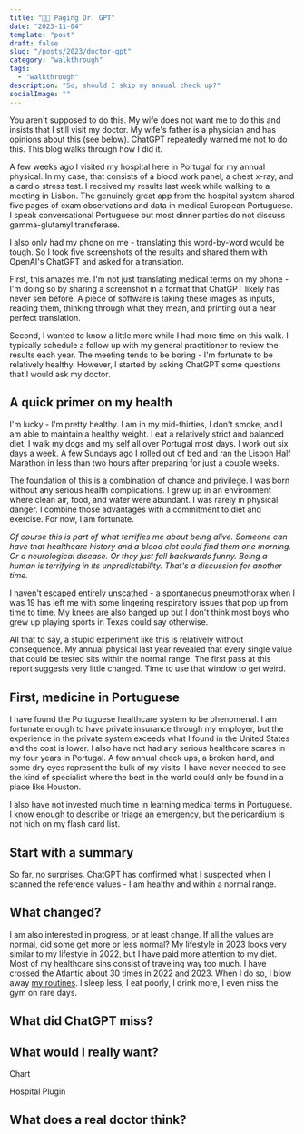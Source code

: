 ```yaml
---
title: "🤖🏥 Paging Dr. GPT"
date: "2023-11-04"
template: "post"
draft: false
slug: "/posts/2023/doctor-gpt"
category: "walkthrough"
tags:
  - "walkthrough"
description: "So, should I skip my annual check up?"
socialImage: ""
---
```


You aren't supposed to do this. My wife does not want me to do this and insists that I still visit my doctor. My wife's father is a physician and has opinions about this (see below). ChatGPT repeatedly warned me not to do this. This blog walks through how I did it.

A few weeks ago I visited my hospital here in Portugal for my annual physical. In my case, that consists of a blood work panel, a chest x-ray, and a cardio stress test. I received my results last week while walking to a meeting in Lisbon. The genuinely great app from the hospital system shared five pages of exam observations and data in medical European Portuguese. I speak conversational Portuguese but most dinner parties do not discuss gamma-glutamyl transferase.

I also only had my phone on me - translating this word-by-word would be tough. So I took five screenshots of the results and shared them with OpenAI's ChatGPT and asked for a translation.

First, this amazes me. I'm not just translating medical terms on my phone - I'm doing so by sharing a screenshot in a format that ChatGPT likely has never sen before. A piece of software is taking these images as inputs, reading them, thinking through what they mean, and printing out a near perfect translation.

Second, I wanted to know a little more while I had more time on this walk. I typically schedule a follow up with my general practitioner to review the results each year. The meeting tends to be boring - I'm fortunate to be relatively healthy. However, I started by asking ChatGPT some questions that I would ask my doctor.

## A quick primer on my health

I'm lucky - I'm pretty healthy. I am in my mid-thirties, I don't smoke, and I am able to maintain a healthy weight. I eat a relatively strict and balanced diet. I walk my dogs and my self all over Portugal most days. I work out six days a week. A few Sundays ago I rolled out of bed and ran the Lisbon Half Marathon in less than two hours after preparing for just a couple weeks.

The foundation of this is a combination of chance and privilege. I was born without any serious health complications. I grew up in an environment where clean air, food, and water were abundant. I was rarely in physical danger. I combine those advantages with a commitment to diet and exercise. For now, I am fortunate.

_Of course this is part of what terrifies me about being alive. Someone can have that healthcare history and a blood clot could find them one morning. Or a neurological disease. Or they just fall backwards funny. Being a human is terrifying in its unpredictability. That's a discussion for another time._

I haven't escaped entirely unscathed - a spontaneous pneumothorax when I was 19 has left me with some lingering respiratory issues that pop up from time to time. My knees are also banged up but I don't think most boys who grew up playing sports in Texas could say otherwise.

All that to say, a stupid experiment like this is relatively without consequence. My annual physical last year revealed that every single value that could be tested sits within the normal range. The first pass at this report suggests very little changed. Time to use that window to get weird.

## First, medicine in Portuguese

I have found the Portuguese healthcare system to be phenomenal. I am fortunate enough to have private insurance through my employer, but the experience in the private system exceeds what I found in the United States and the cost is lower. I also have not had any serious healthcare scares in my four years in Portugal. A few annual check ups, a broken hand, and some dry eyes represent the bulk of my visits. I have never needed to see the kind of specialist where the best in the world could only be found in a place like Houston.

I also have not invested much time in learning medical terms in Portuguese. I know enough to describe or triage an emergency, but the pericardium is not high on my flash card list.

## Start with a summary

So far, no surprises. ChatGPT has confirmed what I suspected when I scanned the reference values - I am healthy and within a normal range.

## What changed?

I am also interested in progress, or at least change. If all the values are normal, did some get more or less normal? My lifestyle in 2023 looks very similar to my lifestyle in 2022, but I have paid more attention to my diet. Most of my healthcare sins consist of traveling way too much. I have crossed the Atlantic about 30 times in 2022 and 2023. When I do so, I blow away [my routines](https://blog.samrhea.com/posts/2023/habits-q2). I sleep less, I eat poorly, I drink more, I even miss the gym on rare days.

## What did ChatGPT miss?

## What would I really want?

Chart

Hospital Plugin

## What does a real doctor think?

